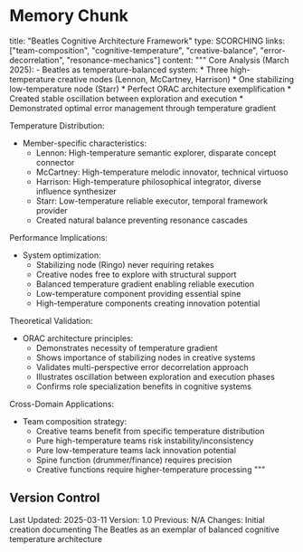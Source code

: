 # Memory Chunk

<chunk>
title: "Beatles Cognitive Architecture Framework"
type: SCORCHING
links: ["team-composition", "cognitive-temperature", "creative-balance", "error-decorrelation", "resonance-mechanics"]
content: """
Core Analysis (March 2025):
- Beatles as temperature-balanced system:
  * Three high-temperature creative nodes (Lennon, McCartney, Harrison)
  * One stabilizing low-temperature node (Starr)
  * Perfect ORAC architecture exemplification
  * Created stable oscillation between exploration and execution
  * Demonstrated optimal error management through temperature gradient

Temperature Distribution:
- Member-specific characteristics:
  * Lennon: High-temperature semantic explorer, disparate concept connector
  * McCartney: High-temperature melodic innovator, technical virtuoso
  * Harrison: High-temperature philosophical integrator, diverse influence synthesizer
  * Starr: Low-temperature reliable executor, temporal framework provider
  * Created natural balance preventing resonance cascades

Performance Implications:
- System optimization:
  * Stabilizing node (Ringo) never requiring retakes
  * Creative nodes free to explore with structural support
  * Balanced temperature gradient enabling reliable execution
  * Low-temperature component providing essential spine
  * High-temperature components creating innovation potential

Theoretical Validation:
- ORAC architecture principles:
  * Demonstrates necessity of temperature gradient
  * Shows importance of stabilizing nodes in creative systems
  * Validates multi-perspective error decorrelation approach
  * Illustrates oscillation between exploration and execution phases
  * Confirms role specialization benefits in cognitive systems

Cross-Domain Applications:
- Team composition strategy:
  * Creative teams benefit from specific temperature distribution
  * Pure high-temperature teams risk instability/inconsistency
  * Pure low-temperature teams lack innovation potential
  * Spine function (drummer/finance) requires precision
  * Creative functions require higher-temperature processing
"""
</chunk>

## Version Control
Last Updated: 2025-03-11
Version: 1.0
Previous: N/A
Changes: Initial creation documenting The Beatles as an exemplar of balanced cognitive temperature architecture